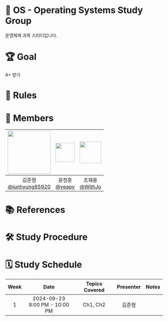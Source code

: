 # 📝 OS - Operating Systems Study Group
운영체제 과목 스터디입니다.

# 🏆 Goal
A+ 받기

# 📜 Rules

# 👥 Members
| <img src="https://avatars.githubusercontent.com/u/80797496?v=4" style="width: 100%; height: auto; aspect-ratio: 1/1;" /> | <img src="https://avatars.githubusercontent.com/u/86221684?v=4" style="width: 100%; height: auto; aspect-ratio: 1/1;" /> | <img src="https://avatars.githubusercontent.com/u/66457807?v=4" style="width: 100%; height: auto; aspect-ratio: 1/1;" /> |
| :------------------------: | :------------------------: | :------------------------: |
| 김준형<br/>[@junhyung85920](https://github.com/junhyung85920) | 윤정훈<br/>[@yeapy](https://github.com/yeapy) | 조재용<br/>[@WithJo](https://github.com/WithJo) |

# 📚 References

# 🛠 Study Procedure

# 🗓 Study Schedule
| Week | Date                               | Topics Covered | Presenter | Notes |
|:----:|:----------------------------------:|:--------------:|:---------:|:-----:|
|1     | 2024-09-23 <br> 8:00 PM - 10:00 PM | Ch1, Ch2       | 김준형      |       |

